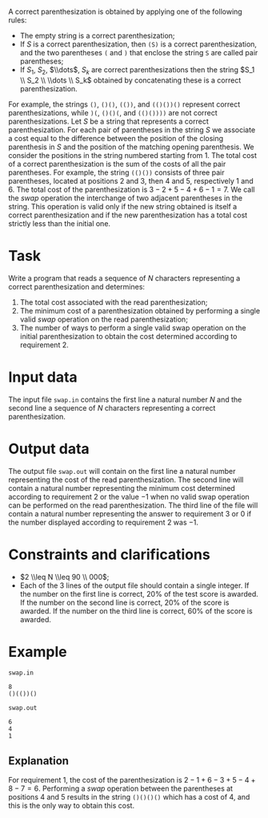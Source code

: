 A correct parenthesization is obtained by applying one of the following rules:

* The empty string is a correct parenthesization;
* If $S$ is a correct parenthesization, then `(S)` is a correct parenthesization, and the two parentheses `(` and `)` that enclose the string `S` are called pair parentheses;
* If $S_1$, $S_2$, $\\dots$, $S_k$ are correct parenthesizations then the string $S_1 \\ S_2 \\ \\dots \\ S_k$ obtained by concatenating these is a correct parenthesization.

For example, the strings `()`, `()()`, `(())`, and `(()())()` represent correct parenthesizations, while `)(`, `()()(`, and `(()())))` are not correct parenthesizations.
Let $S$ be a string that represents a correct parenthesization. For each pair of parentheses in the string $S$ we associate a cost equal to the difference between the position of the closing parenthesis in $S$ and the position of the matching opening parenthesis. We consider the positions in the string numbered starting from $1$. The total cost of a correct parenthesization is the sum of the costs of all the pair parentheses.
For example, the string `(()())` consists of three pair parentheses, located at positions $2$ and $3$, then $4$ and $5$, respectively $1$ and $6$. The total cost of the parenthesization is $3 - 2 + 5 - 4 + 6 - 1 = 7$.
We call the _swap_ operation the interchange of two adjacent parentheses in the string. This operation is valid only if the new string obtained is itself a correct parenthesization and if the new parenthesization has a total cost strictly less than the initial one.

# Task

Write a program that reads a sequence of $N$ characters representing a correct parenthesization and determines:

1. The total cost associated with the read parenthesization;
2. The minimum cost of a parenthesization obtained by performing a single valid _swap_ operation on the read parenthesization;
3. The number of ways to perform a single valid swap operation on the initial parenthesization to obtain the cost determined according to requirement 2.

# Input data

The input file `swap.in` contains the first line a natural number $N$ and the second line a sequence of $N$ characters representing a correct parenthesization.

# Output data

The output file `swap.out` will contain on the first line a natural number representing the cost of the read parenthesization. The second line will contain a natural number representing the minimum cost determined according to requirement 2 or the value $-1$ when no valid swap operation can be performed on the read parenthesization. The third line of the file will contain a natural number representing the answer to requirement 3 or $0$ if the number displayed according to requirement 2 was $-1$.

# Constraints and clarifications

* $2 \\leq N \\leq 90 \\ 000$;
* Each of the $3$ lines of the output file should contain a single integer. If the number on the first line is correct, $20$% of the test score is awarded. If the number on the second line is correct, $20$% of the score is awarded. If the number on the third line is correct, $60$% of the score is awarded.

# Example

`swap.in`
```
8 
()(())()
```

`swap.out`
```
6
4
1
```

## Explanation

For requirement 1, the cost of the parenthesization is $2 - 1 + 6 - 3 + 5 - 4 + 8 - 7 = 6$. Performing a _swap_ operation between the parentheses at positions $4$ and $5$ results in the string `()()()()` which has a cost of $4$, and this is the only way to obtain this cost.